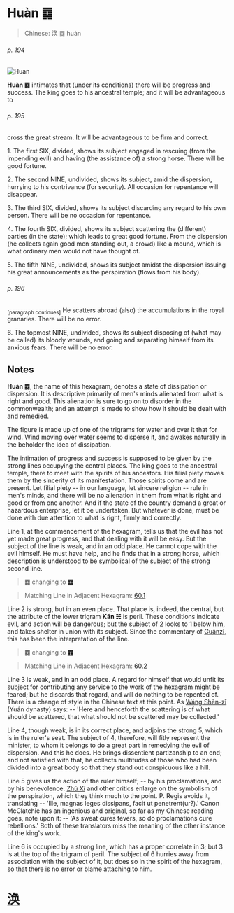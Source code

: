 # Huàn ䷺

> Chinese: 涣 ䷺ huàn

###### p. 194

![Huan](https://88o.io/wp-content/uploads/2018/09/59-e6b6a3huan.jpg)

**Huàn ䷺** intimates that (under its conditions) there will be progress and success.
The king goes to his ancestral temple; and it will be advantageous to

###### p. 195

cross the great stream.
It will be advantageous to be firm and correct.

1.<a name="59.1"></a> The first SIX, divided, shows its subject engaged in rescuing (from the impending evil) and having (the assistance of) a strong horse. There will be good fortune.

2.<a name="59.2"></a> The second NINE, undivided, shows its subject, amid the dispersion, hurrying to his contrivance (for security). All occasion for repentance will disappear.

3.<a name="59.3"></a> The third SIX, divided, shows its subject discarding any regard to his own person. There will be no occasion for repentance.

4.<a name="59.4"></a> The fourth SIX, divided, shows its subject scattering the (different) parties (in the state); which leads to great good fortune. From the dispersion (he collects again good men standing out, a crowd) like a mound, which is what ordinary men would not have thought of.

5.<a name="59.5"></a> The fifth NINE, undivided, shows its subject amidst the dispersion issuing his great announcements as the perspiration (flows from his body).

###### p. 196

<sub>[paragraph continues]</sub> He scatters abroad (also) the accumulations in the royal granaries. There will be no error.

6.<a name="59.6"></a> The topmost NINE, undivided, shows its subject disposing of (what may be called) its bloody wounds, and going and separating himself from its anxious fears. There will be no error.

## Notes

**Huàn ䷺**, the name of this hexagram, denotes a state of dissipation or dispersion. It is descriptive primarily of men's minds alienated from what is right and good. This alienation is sure to go on to disorder in the commonwealth; and an attempt is made to show how it should be dealt with and remedied.

The figure is made up of one of the trigrams for water and over it that for wind. Wind moving over water seems to disperse it, and awakes naturally in the beholder the idea of dissipation.

The intimation of progress and success is supposed to be given by the strong lines occupying the central places. The king goes to the ancestral temple, there to meet with the spirits of his ancestors. His filial piety moves them by the sincerity of its manifestation. Those spirits come and are present. Let filial piety -- in our language, let sincere religion -- rule in men's minds, and there will be no alienation in them from what is right and good or from one another. And if the state of the country demand a great or hazardous enterprise, let it be undertaken. But whatever is done, must be done with due attention to what is right, firmly and correctly.

Line 1, at the commencement of the hexagram, tells us that the evil has not yet made great progress, and that dealing with it will be easy. But the subject of the line is weak, and in an odd place. He cannot cope with the evil himself. He must have help, and he finds that in a strong horse, which description is understood to be symbolical of the subject of the strong second line.

> **䷺** changing to [**䷼**](e4b8ade5ad9azhongfu.md)

> Matching Line in Adjacent Hexagram: [60.1](e88a82jie.md#60.1)

Line 2 is strong, but in an even place. That place is, indeed, the central, but the attribute of the lower trigram **Kǎn ☵** is peril. These conditions indicate evil, and action will be dangerous; but the subject of 2 looks to 1 below him, and takes shelter in union with its subject. Since the commentary of [Guǎnzǐ](https://en.wikipedia.org/wiki/Guanzi_(text)), this has been the interpretation of the line.

> **䷺** changing to [**䷓**](e8a782guan.md)

> Matching Line in Adjacent Hexagram: [60.2](e88a82jie.md#60.2)

Line 3 is weak, and in an odd place. A regard for himself that would unfit its subject for contributing any service to the work of the hexagram might be feared; but he discards that regard, and will do nothing to be repented of. There is a change of style in the Chinese text at this point. As [Wáng Shēn-zǐ](https://ctext.org/searchbooks.pl?if=gb&author=王申子&remap=gb) (Yuán dynasty) says: -- 'Here and henceforth the scattering is of what should be scattered, that what should not be scattered may be collected.'

Line 4, though weak, is in its correct place, and adjoins the strong 5, which is in the ruler's seat. The subject of 4, therefore, will fitly represent the minister, to whom it belongs to do a great part in remedying the evil of dispersion. And this he does. He brings dissentient partizanship to an end; and not satisfied with that, he collects multitudes of those who had been divided into a great body so that they stand out conspicuous like a hill.

Line 5 gives us the action of the ruler himself; -- by his proclamations, and by his benevolence. [Zhū Xī](https://en.wikipedia.org/wiki/Zhu_Xi) and other critics enlarge on the symbolism of the perspiration, which they think much to the point. P. Regis avoids it, translating -- 'Ille, magnas leges dissipans, facit ut penetrent(ur?).' Canon McClatchie has an ingenious and original, so far as my Chinese reading goes, note upon it: -- 'As sweat cures fevers, so do proclamations cure rebellions.' Both of these translators miss the meaning of the other instance of the king's work.

Line 6 is occupied by a strong line, which has a proper correlate in 3; but 3 is at the top of the trigram of peril. The subject of 6 hurries away from association with the subject of it, but does so in the spirit of the hexagram, so that there is no error or blame attaching to him.

# [涣](./e6b6a3huan_cn.md)
